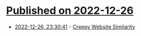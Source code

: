 # [Published on 2022-12-26](index.md)

* [2022-12-26, 23:30:41](https://news.ycombinator.com/item?id=34143101) - [Creepy Website Similarity](https://memex.marginalia.nu/log/69-creepy-website-similarity.gmi)
